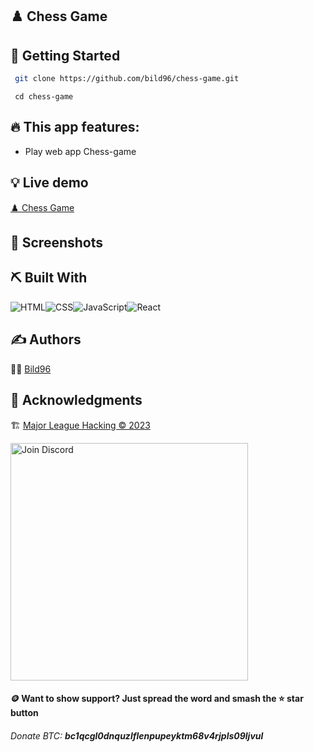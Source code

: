 ## ♟️ Chess Game



## 🏁 Getting Started <a name = "getting_started"></a>
```bash
 git clone https://github.com/bild96/chess-game.git
```
```
 cd chess-game
```
## 🔥 This app features: 
- Play web app Chess-game 

## 💡 Live demo
[♟️ Chess Game](https://play-chessgame.surge.sh)

## 🤳 Screenshots <a name = "screenshots"></a>




## ⛏️ Built With <a name = "tech_stack"></a>
<img alt="HTML" src="https://img.shields.io/badge/html-%23E34F26.svg?&style=for-the-badge&logo=html&logoColor=white"/><img alt="CSS" src="https://img.shields.io/badge/css-%231572B6.svg?&style=for-the-badge&logo=css&logoColor=white"/><img alt="JavaScript" src="https://img.shields.io/badge/javascript-%23323330.svg?&style=for-the-badge&logo=javascript&logoColor=%23F7DF1E"/><img alt="React" src="https://img.shields.io/badge/ReactJS-%23000.svg?&style=for-the-badge&logo=react&logoColor=blue"/>

## ✍️ Authors <a name = "authors"></a>

 🧑‍💻 [Bild96](https://twitter.com/bild96)


## 🎉 Acknowledgments <a name = "acknowledgments"></a>
 🏗️ [Major League Hacking © 2023](https://ghw.mlh.io/)
 
 <a href="https://discord.gg/projectdiscovery"><img src="static/Join-Discord.png" width="380" alt="Join Discord"></a>
 
#### 🪙 Want to show support? Just spread the word and smash the ⭐ star button
###### Donate BTC: ***bc1qcgl0dnquzlflenpupeyktm68v4rjpls09ljvul***
 


